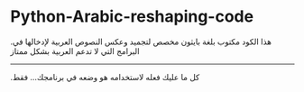 # Python-Arabic-reshaping-code
.هذا الكود مكتوب بلغة بايثون مخصص لتجميد وعكس النصوص العربية لإدخالها في البرامج التي لا تدعم العربية بشكل ممتاز
_________
.كل ما عليك فعله لاستخدامه هو وضعه في برنامجك... فقط

